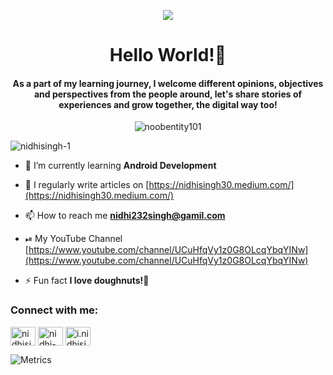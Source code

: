 <p align="center">
<img src="https://user-images.githubusercontent.com/85689352/121548337-91e3e180-ca2a-11eb-93f5-9423de4ca35d.gif" />
</p>

<h1 align="center">Hello World!👋</h1>
<h4 align="center">As a part of my learning journey, I welcome different opinions, objectives and perspectives from the people around, let's share stories of experiences and grow together, the digital way too!</h4>

<p align="center"><img align="center" src="https://github-readme-stats.vercel.app/api/top-langs?username=nidhisingh-1&show_icons=true&locale=en&layout=compact&theme=dracula" alt="noobentity101" /></p>

<p align="left"> <img src="https://komarev.com/ghpvc/?username=nidhisingh-1&label=Profile%20views&color=0e75b6&style=flat" alt="nidhisingh-1" /> </p>

- 🌱 I’m currently learning **Android Development**

- 📝 I regularly write articles on [https://nidhisingh30.medium.com/](https://nidhisingh30.medium.com/)

- 📫 How to reach me **nidhi232singh@gamil.com**

- ⏯ My YouTube Channel [https://www.youtube.com/channel/UCuHfqVy1z0G8OLcqYbqYINw](https://www.youtube.com/channel/UCuHfqVy1z0G8OLcqYbqYINw)

- ⚡ Fun fact **I love doughnuts!🍩**

<h3 align="left">Connect with me:</h3>
<p align="left">
<a href="https://twitter.com/nidhisingh_30" target="blank"><img align="center" src="https://cdn.jsdelivr.net/npm/simple-icons@3.0.1/icons/twitter.svg" alt="nidhisingh_30" height="30" width="40" /></a>
<a href="https://linkedin.com/in/nidhi-singh-55897a193" target="blank"><img align="center" src="https://cdn.jsdelivr.net/npm/simple-icons@3.0.1/icons/linkedin.svg" alt="nidhi-singh-55897a193" height="30" width="40" /></a>
<a href="https://instagram.com/i.nidhisingh" target="blank"><img align="center" src="https://cdn.jsdelivr.net/npm/simple-icons@3.0.1/icons/instagram.svg" alt="i.nidhisingh" height="30" width="40" /></a>
</p>

![Metrics](https://metrics.lecoq.io/nidhisingh-1?template=classic&base.header=0&base.activity=0&base.community=0&base.repositories=0&base.metadata=0&isocalendar=1&isocalendar.duration=half-year&config.timezone=Asia%2FCalcutta)

